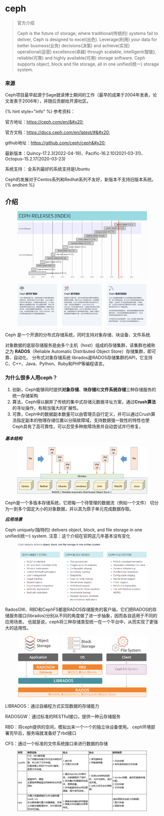 # ceph



> 官方介绍
>
> Ceph is the future of storage; where traditional(传统的) systems fail to deliver, Ceph is designed to excel(出色). Leverage(利用) your data for better business(业务) decisions(决策) and achieve(实现) operational(运营) excellence(卓越) through scalable, intelligent(智能), reliable(可靠) and highly available(可用) storage software. Ceph supports object, block and file storage, all in one unified(统一) storage system.

### 来源

Ceph项目最早起源于Sage就读博士期间的工作（最早的成果于2004年发表，论文发表于2006年），并随后贡献给开源社区。

{% hint style="info" %}
参考资料：&#x20;

官方地址：https://ceph.com/en/&#x20;

官方文档：https://docs.ceph.com/en/latest/#&#x20;

github地址：https://github.com/ceph/ceph&#x20;

最新版本：Quincy-17.2.3(2022-04-19)、Pacific-16.2.10(2021-03-31)、Octopus-15.2.17(2020-03-23)&#x20;

系统支持： 全系列最好的系统支持是Ubuntu&#x20;

Ceph的发展对于Centos系列和Redhat系列不友好，新版本不支持旧版本系统。
{% endhint %}

## 介绍

<figure><img src="../../.gitbook/assets/image (3) (1) (1).png" alt=""><figcaption></figcaption></figure>

<figure><img src="../../.gitbook/assets/image (4) (1) (1).png" alt=""><figcaption></figcaption></figure>

Ceph 是一个开源的分布式存储系统，同时支持对象存储、块设备、文件系统.

对象数据的底层存储服务是由多个主机（host）组成的存储集群，该集群也被称之为 **RADOS**（Reliable Automatic Distributed Object Store）存储集群，即可靠、自动化、 分布式对象存储系统 librados是RADOS存储集群的API，它支持C、C++、Java、Python、Ruby和PHP等编程语言。

### 为什么很多人用ceph？&#x20;

1. 创新，Ceph能够同时提供**对象存储**、**块存储**和**文件系统存储**三种存储服务的统一存储架构&#x20;
2. 算法，Ceph得以摒弃了传统的集中式存储元数据寻址方案，通过**Crush算法**的寻址操作，有相当强大的扩展性。
3. 可靠，Ceph中的数据副本数量可以由管理员自行定义，并可以通过Crush算法指定副本的物理存储位置以分隔故障域，支持数据强一致性的特性也使Ceph具有了高可靠性，可以忍受多种故障场景并自动尝试并行修复。

#### _基本结构_

<figure><img src="../../.gitbook/assets/image (5) (1) (1).png" alt=""><figcaption></figcaption></figure>

Ceph是一个多版本存储系统，它把每一个待管理的数据流（例如一个文件） 切分为一到多个固定大小的对象数据，并以其为原子单元完成数据存取。&#x20;

_**应用场景**_

Ceph uniquely(独特的) delivers object, block, and file storage in one unified(统一) system. 注意：这个介绍在官网这几年基本没有变化

<figure><img src="../../.gitbook/assets/image (6).png" alt=""><figcaption></figcaption></figure>

RadosGW、RBD和CephFS都是RADOS存储服务的客户端，它们把RADOS的存储服务接口(librados)分别从不同的角度做了进一步抽象，因而各自适用于不同的应用场景。 也就是说，ceph将三种存储类型统一在一个平台中，从而实现了更强大的适用性。

<figure><img src="../../.gitbook/assets/image (7).png" alt=""><figcaption></figcaption></figure>

LIBRADOS：通过自编程方式实现数据的存储能力&#x20;

RADOSGW：通过标准的RESTful接口，提供一种云存储服务&#x20;

RBD：将ceph提供的空间，模拟出来一个一个的独立块设备使用。 ceph环境部署完毕后，服务端就准备好了rbd接口&#x20;

CFS：通过一个标准的文件系统接口来进行数据的存储

<figure><img src="../../.gitbook/assets/image (8).png" alt=""><figcaption></figcaption></figure>
